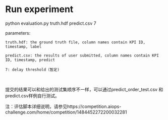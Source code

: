 # Run experiment

python evaluation.py truth.hdf predict.csv 7

parameters:

    truth.hdf: the ground truth file, column names contain KPI ID, timestamp, label

    predict.csv: the results of user submitted, column names contain KPI ID, timestamp, predict
    
    7: delay threshold（暂定)
    

提交的结果可以和给出的测试集顺序不一样，可以通过predict_order_test.csv 和 predict.csv样例自行测试。

注：评估脚本详细说明，请参见https://competition.aiops-challenge.com/home/competition/1484452272200032281
    

